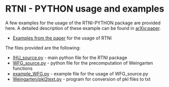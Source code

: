 # RTNI - PYTHON usage and examples

A few examples for the usage of the RTNI-PYTHON package are provided here. A detailed description of these example can be found in [arXiv:paper](https://arxiv.org/abs/1902.07209).

* [Examples from the paper](examples.py) for the usage of RTNI

The files provided are the following:

* [IHU_source.py](IHU_source.py) - main python file for the RTNI package
* [WFG_source.py](WFG_source.py) - python file for the precomputation of Weingarten functions
* [example_WFG.py](example_WFG.py) - example file for the usage of WFG_source.py
* [Weingarten/pkl2text.py](Weingarten/pkl2text.py) - program for conversion of pkl files to txt 


